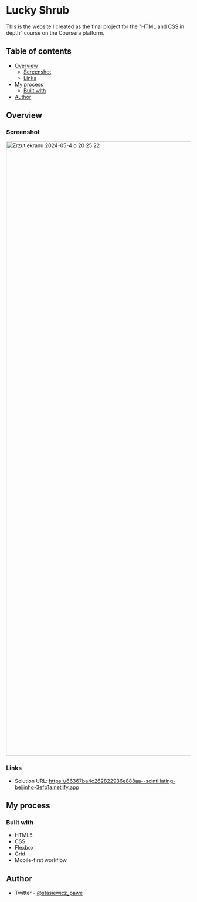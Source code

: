 # Lucky Shrub

This is the website I created as the final project for the "HTML and CSS in depth" course on the Coursera platform. 

## Table of contents

- [Overview](#overview)
  - [Screenshot](#screenshot)
  - [Links](#links)
- [My process](#my-process)
  - [Built with](#built-with)
- [Author](#author)

## Overview

### Screenshot

<img width="1669" alt="Zrzut ekranu 2024-05-4 o 20 25 22" src="https://github.com/pawelstasiewicz/LuckyShrub/assets/100447618/c84a7b6b-32ab-4889-90d0-4ab12376a6fb">

### Links

- Solution URL: https://66367ba4c262822936e888aa--scintillating-beijinho-3efb1a.netlify.app

## My process

### Built with

- HTML5
- CSS
- Flexbox
- Grid
- Mobile-first workflow

## Author

- Twitter - [@stasiewicz_pawe](https://twitter.com/stasiewicz_pawe)
